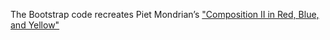 The Bootstrap code recreates Piet Mondrian’s ["Composition II in Red, Blue, and Yellow"](https://alvinqingxing.github.io/mondrian/)
